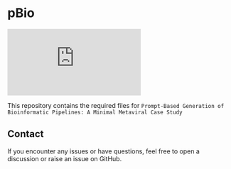 # pBio
[![GitHub license](https://badgen.net/github/license/Naereen/Strapdown.js)](https://github.com/Naereen/StrapDown.js/blob/master/LICENSE)

This repository contains the required files for `Prompt-Based Generation of Bioinformatic Pipelines: A Minimal Metaviral Case Study`

## Contact
If you encounter any issues or have questions, feel free to open a discussion or raise an issue on GitHub.
